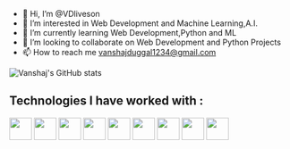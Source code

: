 - 👋 Hi, I’m @VDliveson
- 👀 I’m interested in Web Development and Machine Learning,A.I.
- 🌱 I’m currently learning Web Development,Python and ML
- 💞️ I’m looking to collaborate on Web Development and Python Projects
- 📫 How to reach me vanshajduggal1234@gmail.com

<!---
VDliveson/VDliveson is a ✨ special ✨ repository because its `README.md` (this file) appears on your GitHub profile.
You can click the Preview link to take a look at your changes.
--->
![Vanshaj's GitHub stats](https://github-readme-stats.vercel.app/api?username=VDliveson&show_icons=true&theme=radical)
<h2>Technologies I have worked with : </h2>
<div display="flex">
<img src="https://upload.wikimedia.org/wikipedia/commons/thumb/1/18/ISO_C%2B%2B_Logo.svg/1822px-ISO_C%2B%2B_Logo.svg.png" width="40px" height="40px">
<img src="https://upload.wikimedia.org/wikipedia/commons/thumb/1/18/C_Programming_Language.svg/695px-C_Programming_Language.svg.png" width="40px" height="40px">
<img src="https://upload.wikimedia.org/wikipedia/commons/6/6a/JavaScript-logo.png" width="40px" height="40px">
<img src="https://upload.wikimedia.org/wikipedia/commons/thumb/c/c3/Python-logo-notext.svg/2048px-Python-logo-notext.svg.png" width="40px" height="40px">
<img src="https://www.w3.org/html/logo/downloads/HTML5_Badge_512.png" width="40px" height="40px">
<img src="https://upload.wikimedia.org/wikipedia/commons/thumb/d/d5/CSS3_logo_and_wordmark.svg/1200px-CSS3_logo_and_wordmark.svg.png" width="40px" height="40px">
<img src="https://nedbatchelder.com/pix/django-icon-256.png" width="40px" height="40px">
<img src="https://cdn.iconscout.com/icon/free/png-256/nodejs-2-226035.png" width="40px" height="40px">
<img src="https://cdn.iconscout.com/icon/free/png-512/mongodb-5-1175140.png" width="40px" height="40px">



</div>
